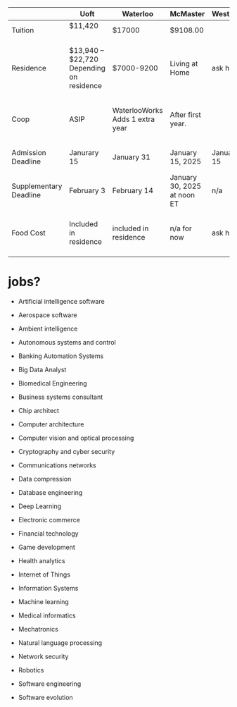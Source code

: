 
|                        | Uoft                                        | Waterloo                           | McMaster                    | Western    | TMU                                             | uOttawa                                     |
| ---------------------- | ------------------------------------------- | ---------------------------------- | --------------------------- | ---------- | ----------------------------------------------- | ------------------------------------------- |
| Tuition                | $11,420<br><br>                             | $17000                             | $9108.00                    |            | $7,236 - $9,749                                 | $4,088.68 per term                          |
| Residence              | $13,940 – $22,720<br>Depending on residence | $7000-9200                         | Living at Home              | ask haly   | $2,220.56 - $3,672.06 Depending on the location | i dont understand it                        |
| Coop                   | ASIP                                        | WaterlooWorks<br>Adds 1 extra year | After first year.           |            | Adds 1 extra year                               | Like waterloo, work, then study , then work |
| Admission Deadline     | Janurary 15                                 | January 31                         | January 15, 2025            | January 15 | no clue<br>horrible website                     | March 1, 2025                               |
| Supplementary Deadline | February 3                                  | February 14                        | January 30, 2025 at noon ET | n/a        | n/a                                             | n/a                                         |
| Food Cost              | Included in residence                       | included in residence              | n/a for now                 | ask haly   | $5,092 to $6,920<br><br>$1,139 to $1500         | included in residence                       |

# jobs?

- Artificial intelligence software
- Aerospace software
- Ambient intelligence
- Autonomous systems and control
- Banking Automation Systems
- Big Data Analyst
- Biomedical Engineering
- Business systems consultant
- Chip architect
- Computer architecture
- Computer vision and optical processing
- Cryptography and cyber security
- Communications networks
- Data compression
- Database engineering
- Deep Learning

- Electronic commerce
- Financial technology
- Game development
- Health analytics
- Internet of Things
- Information Systems
- Machine learning
- Medical informatics
- Mechatronics
- Natural language processing
- Network security
- Robotics
- Software engineering
- Software evolution